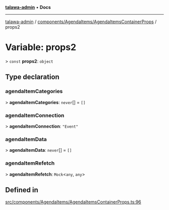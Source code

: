 [**talawa-admin**](../../../../README.md) • **Docs**

***

[talawa-admin](../../../../modules.md) / [components/AgendaItems/AgendaItemsContainerProps](../README.md) / props2

# Variable: props2

\> `const` **props2**: `object`

## Type declaration

### agendaItemCategories

\> **agendaItemCategories**: `never`[] = `[]`

### agendaItemConnection

\> **agendaItemConnection**: `"Event"`

### agendaItemData

\> **agendaItemData**: `never`[] = `[]`

### agendaItemRefetch

\> **agendaItemRefetch**: `Mock`\<`any`, `any`\>

## Defined in

[src/components/AgendaItems/AgendaItemsContainerProps.ts:96](https://github.com/PalisadoesFoundation/talawa-admin/blob/7496bb3a4c3730e7e3caee73f8bf91c3031e4ae6/src/components/AgendaItems/AgendaItemsContainerProps.ts#L96)
